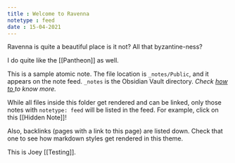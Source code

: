 ```yaml
---
title : Welcome to Ravenna
notetype : feed
date : 15-04-2021
---
```


Ravenna is quite a beautiful place is it not? All that byzantine-ness? 

I do quite like the [[Pantheon]] as well. 


This is a sample atomic note. The file location is `_notes/Public`, and it appears on the note feed. `_notes` is the Obsidian Vault directory. _Check  <a href="../posts/how-to"> how to </a> to know more._ 

While all files inside this folder get rendered and can be linked, only those notes with `notetype: feed` will be listed in the feed. For example, click on this [[Hidden Note]]!

Also, backlinks (pages with a link to this page) are listed down. Check that one to see how markdown styles get rendered in this theme.

This is Joey [[Testing]]. 